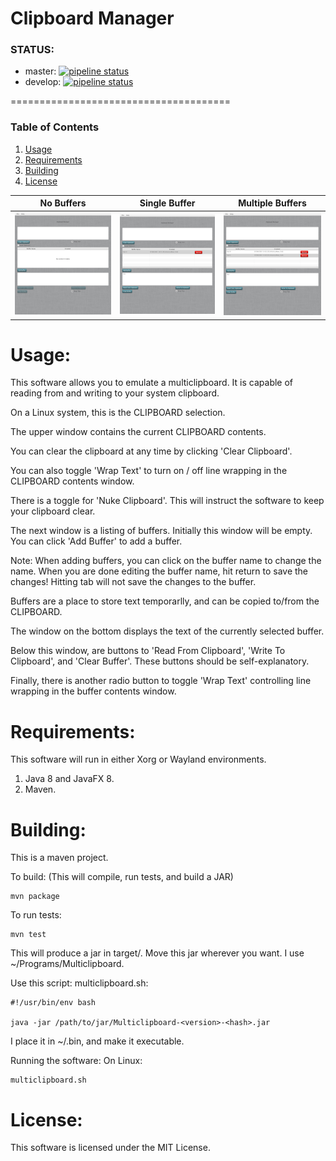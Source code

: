 Clipboard Manager
======================================

### STATUS:
* master: [![pipeline status](https://gitlab.com/jeremymreed/multi-clipboard/badges/master/pipeline.svg)](https://gitlab.com/jeremymreed/multi-clipboard/commits/master)
* develop: [![pipeline status](https://gitlab.com/jeremymreed/multi-clipboard/badges/develop/pipeline.svg)](https://gitlab.com/jeremymreed/multi-clipboard/commits/develop)

======================================
### Table of Contents
1. [Usage](https://gitlab.com/jeremymreed/multi-clipboard#usage)
2. [Requirements](https://gitlab.com/jeremymreed/multi-clipboard#requirements)
3. [Building](https://gitlab.com/jeremymreed/multi-clipboard#building)
4. [License](https://gitlab.com/jeremymreed/multi-clipboard#license)

| No Buffers | Single Buffer | Multiple Buffers |
|---|---|---|
| [![Multiclipboard screenshot](images/multiclipboard-empty-thumb.png "No Buffers")](https://gitlab.com/jeremymreed/multi-clipboard/-/blob/feature/update-readme-with-thumbnails/images/multiclipboard-empty.png) | [![Multiclipboard screenshot](images/multiclipboard-single-buffer-thumb.png "Single Buffer")](https://gitlab.com/jeremymreed/multi-clipboard/-/blob/feature/update-readme-with-thumbnails/images/multiclipboard-single-buffer.png) | [![Multiclipboard screenshot](images/multiclipboard-multiple-buffers-thumb.png "Multiple Buffers")](https://gitlab.com/jeremymreed/multi-clipboard/-/blob/feature/update-readme-with-thumbnails/images/multiclipboard-multiple-buffers.png) |

# Usage:
This software allows you to emulate a multiclipboard.  It is capable of reading from and writing to your system clipboard.

On a Linux system, this is the CLIPBOARD selection.

The upper window contains the current CLIPBOARD contents.

You can clear the clipboard at any time by clicking 'Clear Clipboard'.

You can also toggle 'Wrap Text' to turn on / off line wrapping in the CLIPBOARD contents window.

There is a toggle for 'Nuke Clipboard'.  This will instruct the software to keep your clipboard clear.

The next window is a listing of buffers.  Initially this window will be empty.  You can click 'Add Buffer' to add a buffer.

Note: When adding buffers, you can click on the buffer name to change the name.  When you are done editing the buffer name, hit return to save the changes!  Hitting tab will not save the changes to the buffer.

Buffers are a place to store text temporarlly, and can be copied to/from the CLIPBOARD.

The window on the bottom displays the text of the currently selected buffer.

Below this window, are buttons to 'Read From Clipboard', 'Write To Clipboard', and 'Clear Buffer'.  These buttons should be self-explanatory.

Finally, there is another radio button to toggle 'Wrap Text' controlling line wrapping in the buffer contents window.

# Requirements:

This software will run in either Xorg or Wayland environments.

1. Java 8 and JavaFX 8.
2. Maven.

# Building:
This is a maven project.

To build: (This will compile, run tests, and build a JAR)
```
mvn package
```

To run tests:
```
mvn test
```

This will produce a jar in target/.  Move this jar wherever you want.
I use ~/Programs/Multiclipboard.

Use this script:
multiclipboard.sh:
```
#!/usr/bin/env bash

java -jar /path/to/jar/Multiclipboard-<version>-<hash>.jar
```

I place it in ~/.bin, and make it executable.

Running the software:
On Linux:
```
multiclipboard.sh
```

# License:
This software is licensed under the MIT License.
